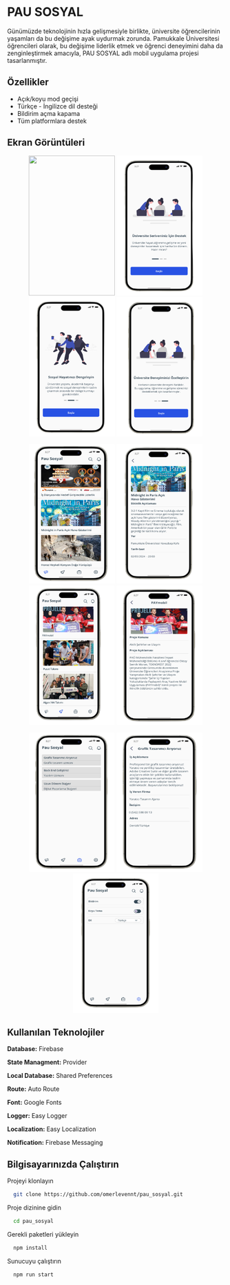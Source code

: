 # PAU SOSYAL

Günümüzde teknolojinin hızla gelişmesiyle birlikte, üniversite öğrencilerinin yaşamları da bu değişime ayak uydurmak zorunda. Pamukkale Üniversitesi öğrencileri olarak, bu değişime liderlik etmek ve öğrenci deneyimini daha da zenginleştirmek amacıyla, PAU SOSYAL adlı mobil uygulama projesi tasarlanmıştır.

## Özellikler

- Açık/koyu mod geçişi
- Türkçe - İngilizce dil desteği
- Bildirim açma kapama
- Tüm platformlara destek

## Ekran Görüntüleri

<p align="center">
<img src="github/Ekran Resmi 2024-04-28 14.11.18 kopyası.png" width="200" height="324">
  <img src="github/Ekran Resmi 2024-04-28 14.15.40.png" width="200" height="324">
  <img src="github/Ekran Resmi 2024-04-28 14.16.27.png" width="200" height="324">
  <img src="github/Adsız tasarım.png" width="200" height="324">
</p>

<p align="center">
<img src="github/Ekran Resmi 2024-04-28 14.49.06-photoaidcom--photoaid-remove-background.png" width="200" height="324">
  <img src="github/Ekran Resmi 2024-04-28 14.58.05-photoaidcom--photoaid-remove-background.png" width="200" height="324">
  <img src="github/Ekran Resmi 2024-04-28 17.01.35-photoaidcom--photoaid-remove-background.png" width="200" height="324">
  <img src="github/Ekran Resmi 2024-04-28 17.12.22-photoaidcom--photoaid-remove-background.png" width="200" height="324">
</p>

<p align="center">
<img src="github/Ekran Resmi 2024-04-28 18.00.33-photoaidcom--photoaid-remove-background.png" width="200" height="324">
  <img src="github/Ekran Resmi 2024-04-28 18.15.30-photoaidcom--photoaid-remove-background.png" width="200" height="324">
  <img src="github/Ekran Resmi 2024-04-28 18.17.24-photoaidcom--photoaid-remove-background.png" width="200" height="324">
</p>

## Kullanılan Teknolojiler

**Database:** Firebase

**State Managment:** Provider

**Local Database:** Shared Preferences

**Route:** Auto Route

**Font:** Google Fonts

**Logger:** Easy Logger

**Localization:** Easy Localization

**Notification:** Firebase Messaging

## Bilgisayarınızda Çalıştırın

Projeyi klonlayın

```bash
  git clone https://github.com/omerlevennt/pau_sosyal.git
```

Proje dizinine gidin

```bash
  cd pau_sosyal
```

Gerekli paketleri yükleyin

```bash
  npm install
```

Sunucuyu çalıştırın

```bash
  npm run start
```
